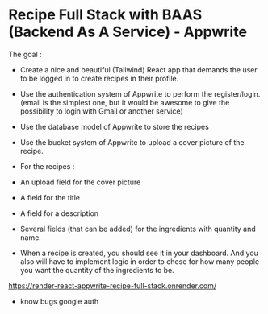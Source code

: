 # Recipe Full Stack with BAAS (Backend As A Service) - Appwrite

The goal :

- Create a nice and beautiful (Tailwind) React app that demands the user to be logged in to create recipes in their profile.

- Use the authentication system of Appwrite to perform the register/login. (email is the simplest one, but it would be awesome to give the possibility to login with Gmail or another service)

- Use the database model of Appwrite to store the recipes

- Use the bucket system of Appwrite to upload a cover picture of the recipe.

- For the recipes :
- An upload field for the cover picture
- A field for the title
- A field for a description
- Several fields (that can be added) for the ingredients with quantity and name.

- When a recipe is created, you should see it in your dashboard. And you also will have to implement logic in order to chose for how many people you want the quantity of the ingredients to be.


https://render-react-appwrite-recipe-full-stack.onrender.com/

- know bugs google auth 
